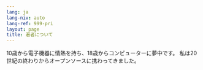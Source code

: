 ```yaml
---
lang: ja
lang-niv: auto
lang-ref: 999-pri
layout: page
title: 著者について
---
```


10歳から電子機器に情熱を持ち、18歳からコンピューターに夢中です。
私は20世紀の終わりからオープンソースに携わってきました。
